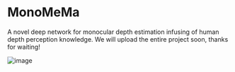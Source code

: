 # MonoMeMa
A novel deep network for monocular depth estimation infusing of human depth perception knowledge. We will upload the entire project soon, thanks for waiting!
 
![image](https://github.com/NovaMind-Z/MonoMeMa/edit/master/images/000522.png)
